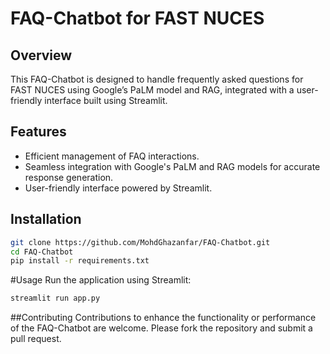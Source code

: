 # FAQ-Chatbot for FAST NUCES

## Overview
This FAQ-Chatbot is designed to handle frequently asked questions for FAST NUCES using Google’s PaLM model and RAG, integrated with a user-friendly interface built using Streamlit.

## Features
- Efficient management of FAQ interactions.
- Seamless integration with Google's PaLM and RAG models for accurate response generation.
- User-friendly interface powered by Streamlit.

## Installation
```bash
git clone https://github.com/MohdGhazanfar/FAQ-Chatbot.git
cd FAQ-Chatbot
pip install -r requirements.txt
```

#Usage
Run the application using Streamlit:
```bash
streamlit run app.py
```

##Contributing
Contributions to enhance the functionality or performance of the FAQ-Chatbot are welcome. Please fork the repository and submit a pull request.
